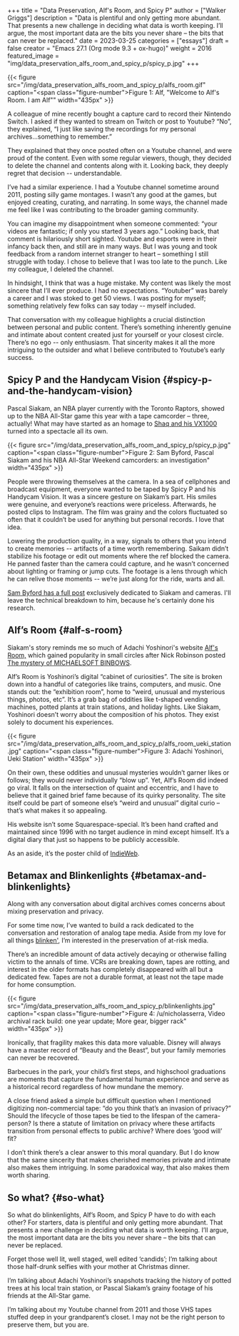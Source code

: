 +++
title = "Data Preservation, Alf's Room, and Spicy P"
author = ["Walker Griggs"]
description = "Data is plentiful and only getting more abundant. That presents a new challenge in deciding what data is worth keeping. I’ll argue, the most important data are the bits you never share – the bits that can never be replaced."
date = 2023-03-25
categories = ["essays"]
draft = false
creator = "Emacs 27.1 (Org mode 9.3 + ox-hugo)"
weight = 2016
featured_image = "img/data_preservation_alfs_room_and_spicy_p/spicy_p.jpg"
+++

{{< figure src="/img/data_preservation_alfs_room_and_spicy_p/alfs_room.gif" caption="<span class=\"figure-number\">Figure 1: </span>Alf, \"Welcome to Alf's Room. I am Alf\"" width="435px" >}}

A colleague of mine recently bought a capture card to record their Nintendo Switch. I asked if they wanted to stream on Twitch or post to Youtube? “No”, they explained, “I just like saving the recordings for my personal archives...something to remember.”

They explained that they once posted often on a Youtube channel, and were proud of the content. Even with some regular viewers, though, they decided to delete the channel and contents along with it. Looking back, they deeply regret that decision -- understandable.

I’ve had a similar experience. I had a Youtube channel sometime around 2011, posting silly game montages. I wasn’t any good at the games, but enjoyed creating, curating, and narrating. In some ways, the channel made me feel like I was contributing to the broader gaming community.

You can imagine my disappointment when someone commented: “your videos are fantastic; if only you started 3 years ago.” Looking back, that comment is hilariously short sighted. Youtube and esports were in their infancy back then, and still are in many ways. But I was young and took feedback from a random internet stranger to heart – something I still struggle with today. I chose to believe that I was too late to the punch. Like my colleague, I deleted the channel.

In hindsight, I think that was a huge mistake. My content was likely the most sincere that I’ll ever produce. I had no expectations. “Youtuber” was barely a career and I was stoked to get 50 views. I was posting for myself; something relatively few folks can say today -- myself included.

That conversation with my colleague highlights a crucial distinction between personal and public content. There’s something inherently genuine and intimate about content created just for yourself or your closest circle. There’s no ego -- only enthusiasm. That sincerity makes it all the more intriguing to the outsider and what I believe contributed to Youtube’s early success.


## Spicy P and the Handycam Vision {#spicy-p-and-the-handycam-vision}

Pascal Siakam, an NBA player currently with the Toronto Raptors, showed up to the NBA All-Star game this year with a tape camcorder – three, actually! What may have started as an homage to [Shaq and his VX1000](https://twitter.com/NBAonTNT/status/1627142034522796033) turned into a spectacle all its own.

{{< figure src="/img/data_preservation_alfs_room_and_spicy_p/spicy_p.jpg" caption="<span class=\"figure-number\">Figure 2: </span>Sam Byford, Pascal Siakam and his NBA All-Star Weekend camcorders: an investigation" width="435px" >}}

People were throwing themselves at the camera. In a sea of cellphones and broadcast equipment, everyone wanted to be taped by Spicy P and his Handycam Vision. It was a sincere gesture on Siakam’s part. His smiles were genuine, and everyone’s reactions were priceless. Afterwards, he posted clips to Instagram. The film was grainy and the colors fluctuated so often that it couldn’t be used for anything but personal records. I love that idea.

Lowering the production quality, in a way, signals to others that you intend to create memories -- artifacts of a time worth remembering. Saikam didn’t stabilize his footage or edit out moments where the ref blocked the camera. He panned faster than the camera could capture, and he wasn’t concerned about lighting or framing or jump cuts. The footage is a lens through which he can relive those moments -- we’re just along for the ride, warts and all.

[Sam Byford has a full post](https://www.multicore.blog/p/pascal-siakam-and-his-nba-all-star) <span class="underline">exclusively</span> dedicated to Siakam and cameras. I'll leave the technical breakdown to him, because he's certainly done his research.


## Alf’s Room {#alf-s-room}

Siakam's story reminds me so much of Adachi Yoshinori's website [Alf's Room,](https://alf-s-room.com/) which gained popularity in small circles after Nick Robinson posted [The mystery of MICHAELSOFT BINBOWS](https://www.youtube.com/watch?v=yDzAAjzbV5g).

Alf’s Room is Yoshinori’s digital “cabinet of curiosities”. The site is broken down into a handful of categories like trains, computers, and music. One stands out: the “exhibition room”, home to “weird, unusual and mysterious things, photos, etc”. It’s a grab bag of oddities like t-shaped vending machines, potted plants at train stations, and holiday lights. Like Siakam, Yoshinori doesn’t worry about the composition of his photos. They exist solely to document his experiences.

{{< figure src="/img/data_preservation_alfs_room_and_spicy_p/alfs_room_ueki_station.jpg" caption="<span class=\"figure-number\">Figure 3: </span>Adachi Yoshinori, Ueki Station" width="435px" >}}

On their own, these oddities and unusual mysteries wouldn’t garner likes or follows; they would never individually “blow up”. Yet, Alf’s Room did indeed go viral. It falls on the intersection of quaint and eccentric, and I have to believe that it gained brief fame because of its quirky personality. The site itself could be part of someone else’s “weird and unusual” digital curio – that’s what makes it so appealing.

His website isn’t some Squarespace-special. It’s been hand crafted and maintained since 1996 with no target audience in mind except himself. It’s a digital diary that just so happens to be publicly accessible.

As an aside, it’s the poster child of [IndieWeb](https://indieweb.org).


## Betamax and Blinkenlights {#betamax-and-blinkenlights}

Along with any conversation about digital archives comes concerns about mixing preservation and privacy.

For some time now, I’ve wanted to build a rack dedicated to the conversation and restoration of analog tape media. Aside from my love for all things [blinken'](https://en.wikipedia.org/wiki/Blinkenlights), I’m interested in the preservation of at-risk media.

There’s an incredible amount of data actively decaying or otherwise falling victim to the annals of time. VCRs are breaking down, tapes are rotting, and interest in the older formats has completely disappeared with all but a dedicated few. Tapes are not a durable format, at least not the tape made for home consumption.

{{< figure src="/img/data_preservation_alfs_room_and_spicy_p/blinkenlights.jpg" caption="<span class=\"figure-number\">Figure 4: </span>/u/nicholasserra, Video archival rack build: one year update; More gear, bigger rack" width="435px" >}}

Ironically, that fragility makes this data more valuable. Disney will always have a master record of “Beauty and the Beast”, but your family memories can never be recovered.

Barbecues in the park, your child’s first steps, and highschool graduations are moments that capture the fundamental human experience and serve as a historical record regardless of how mundane the memory.

A close friend asked a simple but difficult question when I mentioned digitizing non-commercial tape: “do you think that’s an invasion of privacy?” Should the lifecycle of those tapes be tied to the lifespan of the camera-person? Is there a statute of limitation on privacy where these artifacts transition from personal effects to public archive? Where does ‘good will’ fit?

I don’t think there’s a clear answer to this moral quandary. But I do know that the same sincerity that makes cherished memories private and intimate also makes them intriguing. In some paradoxical way, that also makes them worth sharing.


## So what? {#so-what}

So what do blinkenlights, Alf’s Room, and Spicy P have to do with each other? For starters, data is plentiful and only getting more abundant. That presents a new challenge in deciding what data is worth keeping. I’ll argue, the most important data are the bits you never share – the bits that can never be replaced.

Forget those well lit, well staged, well edited ‘candids’; I’m talking about those half-drunk selfies with your mother at Christmas dinner.

I’m talking about Adachi Yoshinori’s snapshots tracking the history of potted trees at his local train station, or Pascal Siakam’s grainy footage of his friends at the All-Star game.

I’m talking about my Youtube channel from 2011 and those VHS tapes stuffed deep in your grandparent’s closet. I may not be the right person to preserve them, but you are.
